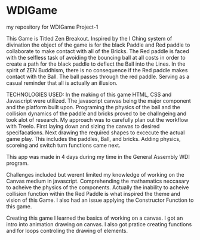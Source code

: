 # WDIGame
my repository for WDIGame Project-1

This Game is Titled Zen Breakout.  Inspired by the I Ching system of divination the object of the game is for the black Paddle and Red paddle to collaborate to make contact with all of the Bricks.
The Red paddle is faced with the selfless task of avoiding the bouncing ball at all costs in order to create a path for the black paddle to deflect the Ball into the Lines.
In the spirit of ZEN Buddhism, there is no consequence if the Red paddle makes contact with the Ball. The ball passes through the red paddle.   Serving as a casual reminder that all is actually an illusion. 

TECHNOLOGIES USED: In the making of this game HTML, CSS and Javascript were utilized. The javascript canvas being the major component and the platform built upon.
Programing the physics of the ball and the collision dynamics of the paddle and bricks proved to be challngeing and took alot of research. 
My approach was to carefully plan out the workflow with Treelo.  First laying down and sizing the canvas to desired specifacations. Next drawing the required shapes to excecute the actual game play.  This includes the paddles, Ball, and bricks.
Adding physics, scoreing and switch turn functions came next. 

This app was made in 4 days during my time in the General Assembly WDI program.

Challenges included but werent limited my knowledge of working on the Canvas medium in javascript.  Comprehending the mathamatics neccasary to 
acheive the physics of the components.  Actually the inability to acheive collision function within the Red Paddle is what inspired the theme and vision of this Game.
I also had an issue applying the Constructor Function to this game. 

Creating this game I learned the basics of working on a canvas.  I got an intro into animation drawing on canvas.  I also got pratice creating functions and for loops controling the drawing of elements.
